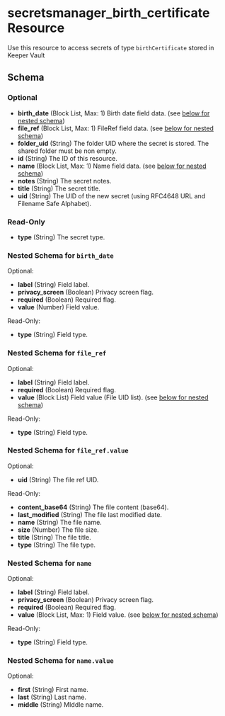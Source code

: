 # secretsmanager_birth_certificate Resource

Use this resource to access secrets of type `birthCertificate` stored in Keeper Vault

## Schema

### Optional

- **birth_date** (Block List, Max: 1) Birth date field data. (see [below for nested schema](#nestedblock--birth_date))
- **file_ref** (Block List, Max: 1) FileRef field data. (see [below for nested schema](#nestedblock--file_ref))
- **folder_uid** (String) The folder UID where the secret is stored. The shared folder must be non empty.
- **id** (String) The ID of this resource.
- **name** (Block List, Max: 1) Name field data. (see [below for nested schema](#nestedblock--name))
- **notes** (String) The secret notes.
- **title** (String) The secret title.
- **uid** (String) The UID of the new secret (using RFC4648 URL and Filename Safe Alphabet).

### Read-Only

- **type** (String) The secret type.

<a id="nestedblock--birth_date"></a>
### Nested Schema for `birth_date`

Optional:

- **label** (String) Field label.
- **privacy_screen** (Boolean) Privacy screen flag.
- **required** (Boolean) Required flag.
- **value** (Number) Field value.

Read-Only:

- **type** (String) Field type.

<a id="nestedblock--file_ref"></a>
### Nested Schema for `file_ref`

Optional:

- **label** (String) Field label.
- **required** (Boolean) Required flag.
- **value** (Block List) Field value (File UID list). (see [below for nested schema](#nestedblock--file_ref--value))

Read-Only:

- **type** (String) Field type.

<a id="nestedblock--file_ref--value"></a>
### Nested Schema for `file_ref.value`

Optional:

- **uid** (String) The file ref UID.

Read-Only:

- **content_base64** (String) The file content (base64).
- **last_modified** (String) The file last modified date.
- **name** (String) The file name.
- **size** (Number) The file size.
- **title** (String) The file title.
- **type** (String) The file type.

<a id="nestedblock--name"></a>
### Nested Schema for `name`

Optional:

- **label** (String) Field label.
- **privacy_screen** (Boolean) Privacy screen flag.
- **required** (Boolean) Required flag.
- **value** (Block List, Max: 1) Field value. (see [below for nested schema](#nestedblock--name--value))

Read-Only:

- **type** (String) Field type.

<a id="nestedblock--name--value"></a>
### Nested Schema for `name.value`

Optional:

- **first** (String) First name.
- **last** (String) Last name.
- **middle** (String) MIddle name.

